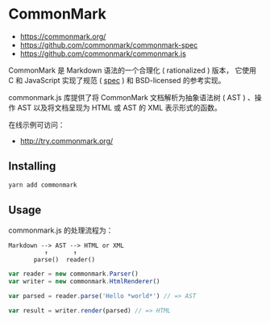 # CommonMark

- <https://commonmark.org/>
- <https://github.com/commonmark/commonmark-spec>
- <https://github.com/commonmark/commonmark.js>

CommonMark 是 Markdown 语法的一个合理化 ( rationalized ) 版本，
它使用 C 和 JavaScript 实现了规范 ( [spec] ) 和 BSD-licensed 的参考实现。

[spec]: http://spec.commonmark.org/

commonmark.js 库提供了将 CommonMark 文档解析为抽象语法树 ( AST ) 、操作 AST 以及将文档呈现为 HTML 或 AST 的 XML 表示形式的函数。

在线示例可访问：

- <http://try.commonmark.org/>

## Installing

```sh
yarn add commonmark
```

## Usage

commonmark.js 的处理流程为：

```
Markdown --> AST --> HTML or XML
          ↑       ↑
       parse()  reader()
```

```js
var reader = new commonmark.Parser()
var writer = new commonmark.HtmlRenderer()

var parsed = reader.parse('Hello *world*') // => AST

var result = writer.render(parsed) // => HTML
```
